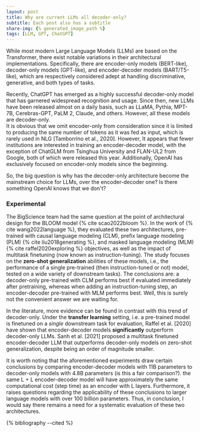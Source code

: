 ```yaml
---
layout: post
title: Why are current LLMs all decoder-only?
subtitle: Each post also has a subtitle
share-img: {% generated_image_path %}
tags: [LLM, GPT, ChatGPT]
---
```



While most modern Large Language Models (LLMs) are based on the Transformer, there exist notable variations in their architectural implementations. Specifically, there are encoder-only models (BERT-like), decoder-only models (GPT-like), and encoder-decoder models (BART/T5-like), which are respectively considered adept at handling discriminative, generative, and both types of tasks.

Recently, ChatGPT has emerged as a highly successful decoder-only model that has garnered widespread recognition and usage. Since then, new LLMs have been released almost on a daily basis, such as LLaMA, Pythia, MPT-7B, Cerebras-GPT, PaLM 2, Claude, and others. However, all these models are decoder-only.  
It is obvious that we omit encoder-only from consideration since it is limited to producing the same number of tokens as it was fed as input, which is rarely used in NLG [Tamborrino et al., 2020]. 
However, It appears that fewer institutions are interested in training an encoder-decoder model, with the exception of ChatGLM from Tsinghua University and FLAN-UL2 from Google, both of which were released this year. Additionally, OpenAI has exclusively focused on encoder-only models since the beginning.

So, the big question is why has the decoder-only architecture become the mainstream choice for LLMs, over the encoder-decoder one? Is there something OpenAI knows that we don't? 

### Experimental 

The BigScience team had the same question at the point of architectural design for the BLOOM model {% cite scao2022bloom %}. In the work of {% cite wang2022language %}, they evaluated these two architectures, pre-trained with causal language modeling (CLM), prefix language modeling (PLM) {% cite liu2018generating %}, and masked language modeling (MLM) {% cite raffel2020exploring %} objectives, as well as the impact of multitask finetuning (now known as instruction-tuning). The study focuses on the **zero-shot generalization** abilities of these models, i.e., the performance of a single pre-trained (then instruction-tuned or not) model, tested on a wide variety of downstream tasks). The conclusions are: a decoder-only pre-trained with CLM performs best if evaluated immediately after pretraining, whereas when adding an instruction-tuning step, an encoder-decoder pre-trained with MLM performs best. Well, this is surely not the convenient answer we are waiting for.

In the literature, more evidence can be found in contrast with this trend of decoder-only. Under the **transfer learning** setting, i.e. a pre-trained model is finetuned on a *single* downstream task for evaluation, Raffel et al. [2020] have shown that encoder-decoder models **significantly** outperform decoder-only LLMs. Sanh et al. [2021] proposed a multitask finetuned encoder-decoder LLM that outperforms decoder-only models on zero-shot generalization, despite being an order of magnitude smaller.

It is worth noting that the aforementioned experiments draw certain conclusions by comparing encoder-decoder models with 11B parameters to decoder-only models with 4.8B parameters (is this a fair comparison?). 
the same L + L encoder-decoder model will have approximately the same computational cost (step time) as an encoder with L layers.
Furthermore, it raises questions regarding the applicability of these conclusions to larger language models with over 100 billion parameters. Thus, in conclusion, I would say there remains a need for a systematic evaluation of these two architectures.

{% bibliography --cited %}
